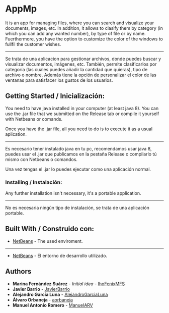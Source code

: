 ﻿# AppMp

It is an app for managing files, where you can search and visualize your documents, images, etc. In addition, it allows to clasify
them by category (in which you can add any wanted number), by type of file or by name.
Fuerthermore, you have the option to customize the color of the windows to fullfil the customer wishes.

_________________

Se trata de una aplicacion para gestionar archivos, donde puedes buscar y visualizar documentos, imágenes, etc. También, 
permite clasificarlos por categoría (las cuales puedes añadir la cantidad que quieras), tipo de archivo o nombre.
Además tiene la opción de personalizar el color de las ventanas para satisfacer los gustos de los usuarios.

## Getting Started / Inicialización:

You need to have java installed in your computer (at least java 8). You can use the .jar file that we submitted on the Release tab or
compile it yourself with Netbeans or comands.

Once you have the .jar file, all you need to do is to execute it as a usual aplication.
__________________

Es necesario tener instalado java en tu pc, recomendamos usar java 8, puedes usar el .jar que publicamos en la pestaña Release o compilarlo tú mismo con Netbeans o comandos.

Una vez tengas el .jar lo puedes ejecutar como una aplicación normal.

### Installing / Instalación:

Any further installation isn't necessary, it's a portable application.
_________________

No es necesaria ningún tipo de instalación, se trata de una aplicación portable.

## Built With / Construido con:

* [NetBeans](https://netbeans.org/) - The used enviroment.
________________
* [NetBeans](https://netbeans.org/) - El entorno de desarrollo utilizado.

## Authors

* **Marina Fernández Suárez** - *Initial idea* - [IhoFenixMFS](https://github.com/IhoFenixMFS)
* **Javier Barrio** - [JavierBarrio](https://github.com/JaviBarrio6)
* **Alejandro García Luna** - [AlejandroGarciaLuna](https://github.com/AlejandroGarciaLuna)
* **Álvaro Orbaneja** - [aorbaneja](https://github.com/aorbaneja)
* **Manuel Antonio Romero** - [ManuelARV](https://github.com/ManuelARV)


